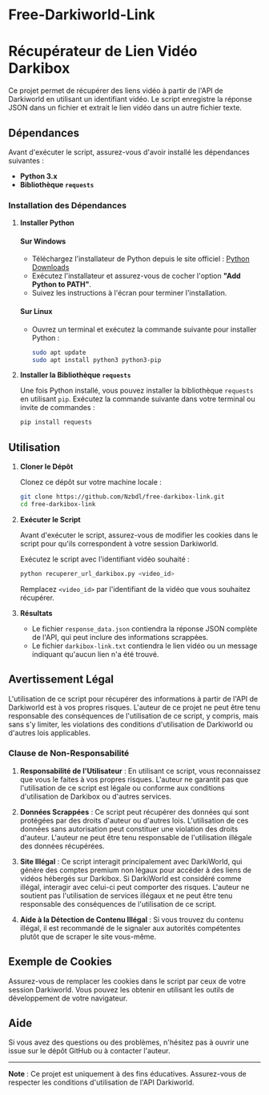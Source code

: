 # Free-Darkiworld-Link

# Récupérateur de Lien Vidéo Darkibox

Ce projet permet de récupérer des liens vidéo à partir de l'API de Darkiworld en utilisant un identifiant vidéo. Le script enregistre la réponse JSON dans un fichier et extrait le lien vidéo dans un autre fichier texte.

## Dépendances

Avant d'exécuter le script, assurez-vous d'avoir installé les dépendances suivantes :

- **Python 3.x**
- **Bibliothèque `requests`**

### Installation des Dépendances

1. **Installer Python**

   #### Sur Windows

   - Téléchargez l'installateur de Python depuis le site officiel : [Python Downloads](https://www.python.org/downloads/windows/)
   - Exécutez l'installateur et assurez-vous de cocher l'option **"Add Python to PATH"**.
   - Suivez les instructions à l'écran pour terminer l'installation.

   #### Sur Linux

   - Ouvrez un terminal et exécutez la commande suivante pour installer Python :
     ```bash
     sudo apt update
     sudo apt install python3 python3-pip
     ```

2. **Installer la Bibliothèque `requests`**

   Une fois Python installé, vous pouvez installer la bibliothèque `requests` en utilisant `pip`. Exécutez la commande suivante dans votre terminal ou invite de commandes :
   ```bash
   pip install requests
   ```

## Utilisation

1. **Cloner le Dépôt**

   Clonez ce dépôt sur votre machine locale :
   ```bash
   git clone https://github.com/Nzbdl/free-darkibox-link.git
   cd free-darkibox-link
   ```

2. **Exécuter le Script**

   Avant d'exécuter le script, assurez-vous de modifier les cookies dans le script pour qu'ils correspondent à votre session Darkiworld.

   Exécutez le script avec l'identifiant vidéo souhaité :
   ```bash
   python recuperer_url_darkibox.py <video_id>
   ```

   Remplacez `<video_id>` par l'identifiant de la vidéo que vous souhaitez récupérer.

3. **Résultats**

   - Le fichier `response_data.json` contiendra la réponse JSON complète de l'API, qui peut inclure des informations scrappées.
   - Le fichier `darkibox-link.txt` contiendra le lien vidéo ou un message indiquant qu'aucun lien n'a été trouvé.

## Avertissement Légal

L'utilisation de ce script pour récupérer des informations à partir de l'API de Darkiworld est à vos propres risques. L'auteur de ce projet ne peut être tenu responsable des conséquences de l'utilisation de ce script, y compris, mais sans s'y limiter, les violations des conditions d'utilisation de Darkiworld ou d'autres lois applicables.

### Clause de Non-Responsabilité

1. **Responsabilité de l'Utilisateur** : En utilisant ce script, vous reconnaissez que vous le faites à vos propres risques. L'auteur ne garantit pas que l'utilisation de ce script est légale ou conforme aux conditions d'utilisation de Darkibox ou d'autres services.

2. **Données Scrappées** : Ce script peut récupérer des données qui sont protégées par des droits d'auteur ou d'autres lois. L'utilisation de ces données sans autorisation peut constituer une violation des droits d'auteur. L'auteur ne peut être tenu responsable de l'utilisation illégale des données récupérées.

3. **Site Illégal** : Ce script interagit principalement avec DarkiWorld, qui génère des comptes premium non légaux pour accéder à des liens de vidéos hébergés sur Darkibox. Si DarkiWorld est considéré comme illégal, interagir avec celui-ci peut comporter des risques. L'auteur ne soutient pas l'utilisation de services illégaux et ne peut être tenu responsable des conséquences de l'utilisation de ce script.

4. **Aide à la Détection de Contenu Illégal** : Si vous trouvez du contenu illégal, il est recommandé de le signaler aux autorités compétentes plutôt que de scraper le site vous-même.

## Exemple de Cookies

Assurez-vous de remplacer les cookies dans le script par ceux de votre session Darkiworld. Vous pouvez les obtenir en utilisant les outils de développement de votre navigateur.

## Aide

Si vous avez des questions ou des problèmes, n'hésitez pas à ouvrir une issue sur le dépôt GitHub ou à contacter l'auteur.

---

**Note** : Ce projet est uniquement à des fins éducatives. Assurez-vous de respecter les conditions d'utilisation de l'API Darkiworld.

